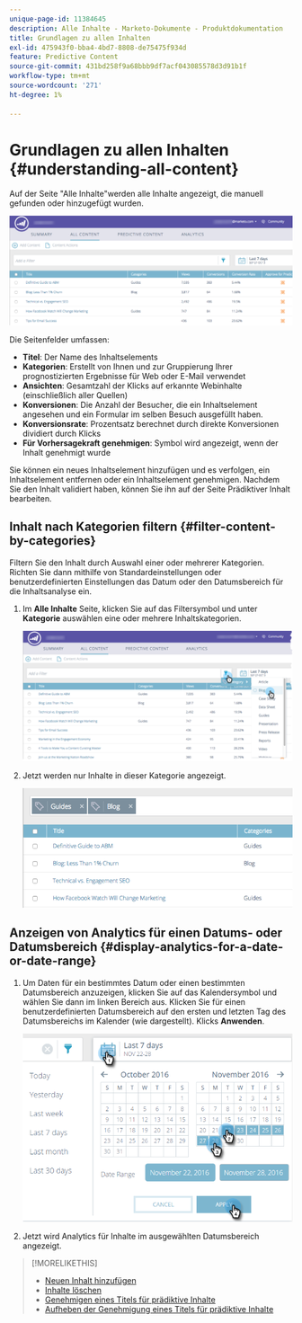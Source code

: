 ```yaml
---
unique-page-id: 11384645
description: Alle Inhalte - Marketo-Dokumente - Produktdokumentation
title: Grundlagen zu allen Inhalten
exl-id: 475943f0-bba4-4bd7-8808-de75475f934d
feature: Predictive Content
source-git-commit: 431bd258f9a68bbb9df7acf043085578d3d91b1f
workflow-type: tm+mt
source-wordcount: '271'
ht-degree: 1%

---
```


# Grundlagen zu allen Inhalten {#understanding-all-content}

Auf der Seite &quot;Alle Inhalte&quot;werden alle Inhalte angezeigt, die manuell gefunden oder hinzugefügt wurden.

![](assets/image2017-10-3-9-3a4-3a56.png)

Die Seitenfelder umfassen:

* **Titel**: Der Name des Inhaltselements
* **Kategorien**: Erstellt von Ihnen und zur Gruppierung Ihrer prognostizierten Ergebnisse für Web oder E-Mail verwendet
* **Ansichten**: Gesamtzahl der Klicks auf erkannte Webinhalte (einschließlich aller Quellen)
* **Konversionen**: Die Anzahl der Besucher, die ein Inhaltselement angesehen und ein Formular im selben Besuch ausgefüllt haben.
* **Konversionsrate**: Prozentsatz berechnet durch direkte Konversionen dividiert durch Klicks
* **Für Vorhersagekraft genehmigen**: Symbol wird angezeigt, wenn der Inhalt genehmigt wurde

Sie können ein neues Inhaltselement hinzufügen und es verfolgen, ein Inhaltselement entfernen oder ein Inhaltselement genehmigen. Nachdem Sie den Inhalt validiert haben, können Sie ihn auf der Seite Prädiktiver Inhalt bearbeiten.

## Inhalt nach Kategorien filtern  {#filter-content-by-categories}

Filtern Sie den Inhalt durch Auswahl einer oder mehrerer Kategorien. Richten Sie dann mithilfe von Standardeinstellungen oder benutzerdefinierten Einstellungen das Datum oder den Datumsbereich für die Inhaltsanalyse ein.

1. Im **Alle Inhalte** Seite, klicken Sie auf das Filtersymbol und unter **Kategorie** auswählen eine oder mehrere Inhaltskategorien.

   ![](assets/image2017-10-3-9-3a5-3a52.png)

1. Jetzt werden nur Inhalte in dieser Kategorie angezeigt.

   ![](assets/image2017-10-3-9-3a6-3a23.png)

## Anzeigen von Analytics für einen Datums- oder Datumsbereich {#display-analytics-for-a-date-or-date-range}

1. Um Daten für ein bestimmtes Datum oder einen bestimmten Datumsbereich anzuzeigen, klicken Sie auf das Kalendersymbol und wählen Sie dann im linken Bereich aus. Klicken Sie für einen benutzerdefinierten Datumsbereich auf den ersten und letzten Tag des Datumsbereichs im Kalender (wie dargestellt). Klicks **Anwenden**.

   ![](assets/all-content-calendar-filter-hands.png)

1. Jetzt wird Analytics für Inhalte im ausgewählten Datumsbereich angezeigt.

>[!MORELIKETHIS]
>
>* [Neuen Inhalt hinzufügen](/help/marketo/product-docs/predictive-content/working-with-all-content/add-new-content.md)
>* [Inhalte löschen](/help/marketo/product-docs/predictive-content/working-with-all-content/delete-content.md)
>* [Genehmigen eines Titels für prädiktive Inhalte](/help/marketo/product-docs/predictive-content/working-with-all-content/approve-a-title-for-predictive-content.md)
>* [Aufheben der Genehmigung eines Titels für prädiktive Inhalte](/help/marketo/product-docs/predictive-content/working-with-all-content/unapprove-a-title-for-predictive-content.md)
